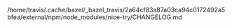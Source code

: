 /home/travis/.cache/bazel/_bazel_travis/2a64cf83a87a03ca94c0172492a5bfea/external/npm/node_modules/nice-try/CHANGELOG.md